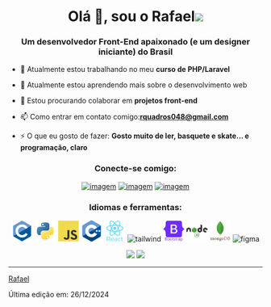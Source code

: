 <h1 align="center"><font style="vertical-align: inherit;"><font style="vertical-align: inherit;">Olá 👋, sou o Rafael</font></font><img height="40" src="https://emoji.gg/assets/emoji/7333-parrotdance.gif"></h1>
<h3 align="center"><font style="vertical-align: inherit;"><font style="vertical-align: inherit;">Um desenvolvedor Front-End apaixonado (e um designer iniciante) do Brasil</font></font></h3>
<ul>
<li>
<p><font style="vertical-align: inherit;"><font style="vertical-align: inherit;">🔭 Atualmente estou trabalhando no meu </font></font><strong><font style="vertical-align: inherit;"><font style="vertical-align: inherit;">curso de PHP/Laravel</font></font></strong></p>
</li>
<li>
<p><font style="vertical-align: inherit;"><font style="vertical-align: inherit;">🌱 Atualmente estou aprendendo mais sobre o desenvolvimento web </font></font><strong></font></strong></p>
</li>
<li>
<p><font style="vertical-align: inherit;"><font style="vertical-align: inherit;">👯 Estou procurando colaborar em </font></font><strong><font style="vertical-align: inherit;"><font style="vertical-align: inherit;">projetos front-end</font></font></strong></p>
</li>
<li>
<p><font style="vertical-align: inherit;"><font style="vertical-align: inherit;">📫 Como entrar em contato comigo:</font></font><strong><a href="mailto:rquadros048@gmail.com"><font style="vertical-align: inherit;"><font style="vertical-align: inherit;">rquadros048@gmail.com</font></font></a></strong></p>
</li>
<li>
<p><font style="vertical-align: inherit;"><font style="vertical-align: inherit;">⚡ O que eu gosto de fazer: </font></font><strong><font style="vertical-align: inherit;"><font style="vertical-align: inherit;">Gosto muito de ler, basquete e skate… e programação, claro</font></font></strong></p>
</li>
</ul>
<h3 align="center"><font style="vertical-align: inherit;"><font style="vertical-align: inherit;">Conecte-se comigo:</font></font></h3>
<div align="center">
<p><a href="www.linkedin.com/in/rafaelq-sama"><img src="https://img.shields.io/badge/LinkedIn-0077B5?style=for-the-badge&amp;logo=linkedin&amp;logoColor=white" alt="imagem"></a>
<a href="mailto:produtor.rquadros048@gmail.com"><img src="https://img.shields.io/badge/Gmail-D14836?style=for-the-badge&amp;logo=gmail&amp;logoColor=white" alt="imagem"></a>
<a href="https://discord.com/users/828659757278560276"><img src="https://img.shields.io/badge/Discord-7289DA?style=for-the-badge&amp;logo=discord&amp;logoColor=white" alt="imagem"></a></p>
</div>
<h3 align="center"><font style="vertical-align: inherit;"><font style="vertical-align: inherit;">Idiomas e ferramentas:</font></font></h3>
<p align="center"> 
  <a target="_blank" style="display: inline-block;">
    <img src="https://raw.githubusercontent.com/devicons/devicon/master/icons/c/c-original.svg" alt="c" width="42" height="42" />
  </a>
  
  <a target="_blank" style="display: inline-block;">
    <img src="https://raw.githubusercontent.com/devicons/devicon/master/icons/python/python-original.svg" alt="python" width="42" height="42" />
  </a>
  
  <a target="_blank" style="display: inline-block;">
    <img src="https://raw.githubusercontent.com/devicons/devicon/master/icons/javascript/javascript-original.svg" alt="javascript" width="42" height="42" />
  </a>
  
  <a target="_blank" style="display: inline-block;">
    <img src="https://raw.githubusercontent.com/devicons/devicon/master/icons/cplusplus/cplusplus-original.svg" alt="cplusplus" width="42" height="42" />
  </a>
  
  <a target="_blank" style="display: inline-block;">
    <img src="https://raw.githubusercontent.com/devicons/devicon/master/icons/react/react-original-wordmark.svg" alt="react" width="42" height="42" />
  </a>
  
  <a target="_blank" style="display: inline-block;">
    <img src="https://www.vectorlogo.zone/logos/tailwindcss/tailwindcss-icon.svg" alt="tailwind" width="42" height="42" />
  </a>
  
  <a target="_blank" style="display: inline-block;">
    <img src="https://raw.githubusercontent.com/devicons/devicon/master/icons/bootstrap/bootstrap-plain-wordmark.svg" alt="bootstrap" width="42" height="42" />
  </a>
  
  <a target="_blank" style="display: inline-block;">
    <img src="https://raw.githubusercontent.com/devicons/devicon/master/icons/nodejs/nodejs-original-wordmark.svg" alt="nodejs" width="42" height="42" />
  </a>
  
  <a target="_blank" style="display: inline-block;">
    <img src="https://raw.githubusercontent.com/devicons/devicon/master/icons/mongodb/mongodb-original-wordmark.svg" alt="mongodb" width="42" height="42" />
  </a>
  
  <a target="_blank" style="display: inline-block;">
    <img src="https://www.vectorlogo.zone/logos/figma/figma-icon.svg" alt="figma" width="42" height="42" />
  </a>
  
</p>
<p align="center">
  <img height="150" src="https://github-readme-stats.vercel.app/api?username=RafaelQuadros1&amp;theme=react&amp;show_icons=true&amp;include_all_commits=true">
  <img height="150" src="https://github-readme-stats.vercel.app/api/top-langs/?username=RafaelQuadros1&amp;theme=react&amp;layout=compact">
</p>
<hr>
<p><a href="https://github.com/RafaelQuadros1"><font style="vertical-align: inherit;"><font style="vertical-align: inherit;">Rafael</font></font></a></p>
<p><font style="vertical-align: inherit;"><font style="vertical-align: inherit;">Última edição em: 26/12/2024</font></font></p>
